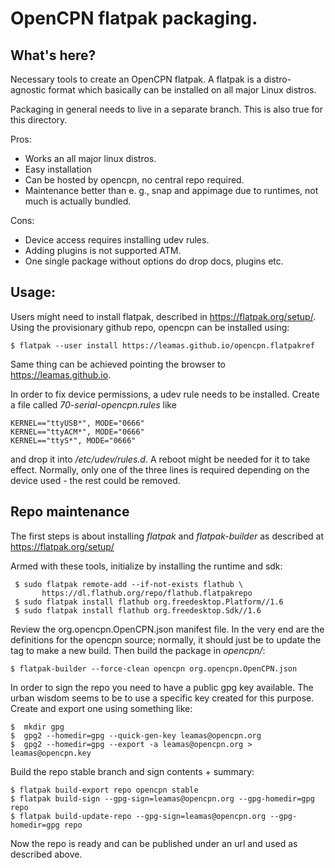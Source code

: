 OpenCPN flatpak packaging.
==========================

What's here?
------------
Necessary tools to create an OpenCPN flatpak. A flatpak is a distro-agnostic 
format which basically can be installed on all major Linux distros. 

Packaging in general needs to live in a separate branch. This is also
true for this directory.

Pros:
  
  - Works an all major linux distros.
  - Easy installation
  - Can be hosted by opencpn, no central repo required.
  - Maintenance better than e. g., snap and appimage due to runtimes, not
    much is actually bundled.

Cons:

  - Device access requires installing udev rules.
  - Adding plugins is not supported ATM.
  - One single package without options do drop docs, plugins etc.


Usage:
------

Users might need to install flatpak, described in https://flatpak.org/setup/.
Using the provisionary github repo, opencpn can be installed using: 

    $ flatpak --user install https://leamas.github.io/opencpn.flatpakref

Same thing can be achieved pointing the browser to https://leamas.github.io.

In order to fix device permissions, a udev rule needs to be installed. Create
a file called *70-serial-opencpn.rules* like

    KERNEL=="ttyUSB*", MODE="0666"
    KERNEL=="ttyACM*", MODE="0666"
    KERNEL=="ttyS*", MODE="0666"

and drop it into */etc/udev/rules.d*. A reboot might be needed for it to 
take effect. Normally, only one of the three lines is required depending
on the device used - the rest could be removed.


Repo maintenance
----------------

The first steps is about installing *flatpak* and *flatpak-builder* as
described at https://flatpak.org/setup/

Armed with these tools, initialize by installing the runtime and sdk:

     $ sudo flatpak remote-add --if-not-exists flathub \
           https://dl.flathub.org/repo/flathub.flatpakrepo
     $ sudo flatpak install flathub org.freedesktop.Platform//1.6
     $ sudo flatpak install flathub org.freedesktop.Sdk//1.6

Review the org.opencpn.OpenCPN.json manifest file. In the very end
are the definitions for the opencpn source; normally, it should just be
to update the tag to make a new build. Then build the package in *opencpn/*:

    $ flatpak-builder --force-clean opencpn org.opencpn.OpenCPN.json

In order to sign the repo you need to have a public gpg key available. The
urban wisdom seems to be to use a specific key created for this purpose.
Create and export one using something like:

    $  mkdir gpg
    $  gpg2 --homedir=gpg --quick-gen-key leamas@opencpn.org
    $  gpg2 --homedir=gpg --export -a leamas@opencpn.org > leamas@opencpn.key

Build the repo stable branch and sign contents + summary:

    $ flatpak build-export repo opencpn stable
    $ flatpak build-sign --gpg-sign=leamas@opencpn.org --gpg-homedir=gpg repo
    $ flatpak build-update-repo --gpg-sign=leamas@opencpn.org --gpg-homedir=gpg repo

Now the repo is ready and can be published under an url and used as described 
above.
